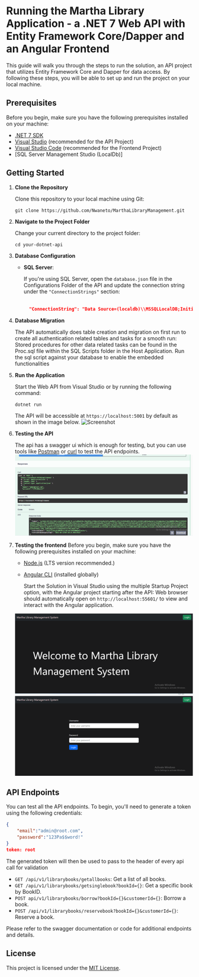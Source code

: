 # Running the Martha Library Application - a .NET 7 Web API with Entity Framework Core/Dapper and an Angular Frontend 

This guide will walk you through the steps to run the solution, an API project that utilizes Entity Framework Core and Dapper for data access. By following these steps, you will be able to set up and run the project on your local machine.

## Prerequisites

Before you begin, make sure you have the following prerequisites installed on your machine:

- [.NET 7 SDK](https://dotnet.microsoft.com/download/dotnet/7.0)
- [Visual Studio](https://visualstudio.microsoft.com/) (recommended for the API Project)
- [Visual Studio Code](https://code.visualstudio.com/) (recommended for the Frontend Project)
- [SQL Server Management Studio (LocalDb)]

## Getting Started

1. **Clone the Repository**

   Clone this repository to your local machine using Git:

   ```shell
   git clone https://github.com/Nwaneto/MarthaLibraryManagement.git
   ```

2. **Navigate to the Project Folder**

   Change your current directory to the project folder:

   ```shell
   cd your-dotnet-api
   ```

3. **Database Configuration**

   - **SQL Server**:
     
     If you're using SQL Server, open the `database.json` file in the Configurations Folder of the API and update the connection string under the `"ConnectionStrings"` section:

     ```json
     
       "ConnectionString": "Data Source=(localdb)\\MSSQLLocalDB;Initial Catalog=MarthasLibraryDB;Integrated Security=True;Connect Timeout=30;Encrypt=False;TrustServerCertificate=False;ApplicationIntent=ReadWrite;MultiSubnetFailover=False;"
     
     ```

4. **Database Migration**

   The API automatically does table creation and migration on first run to create all authentication related tables and tasks for a smooth run:
   Stored procedures for other data related tasks can be found in the Proc.sql file within the SQL Scripts folder in the Host Application. Run the sql script against your database to enable the embedded functionalities

5. **Run the Application**

   Start the Web API from Visual Studio or by running the following command:

   ```shell
   dotnet run
   ```

   The API will be accessible at `https://localhost:5001` by default as shown in the image below.
   ![Screenshot]([URL_OF_YOUR_IMAGE](https://github.com/Nwaneto/MarthaLibraryManagement/blob/main/Capture23.PNG))


6. **Testing the API**

   The api has a swagger ui which is enough for testing, but you can use tools like [Postman](https://www.postman.com/) or [curl](https://curl.se/) to test the API endpoints.
   ![Screenshot](https://github.com/Nwaneto/MarthaLibraryManagement/blob/main/Capture22.PNG)

7. **Testing the frontend**
   Before you begin, make sure you have the following prerequisites installed on your machine:

   - [Node.js](https://nodejs.org/) (LTS version recommended.)
   - [Angular CLI](https://angular.io/cli) (installed globally)

      Start the Solution in Visual Studio using the multiple Startup Project option, with the Angular project starting after the API:
      Web browser should automatically open on `http://localhost:55601/` to view and interact with the Angular application.

   ![Screenshot](https://github.com/Nwaneto/MarthaLibraryManagement/blob/main/Capture25.PNG)
   ![Screenshot](https://github.com/Nwaneto/MarthaLibraryManagement/blob/main/Capture24.PNG)

## API Endpoints

You can test all the API endpoints. To begin, you'll need to generate a token using the following credentials:

````json
{
    "email":"admin@root.com",
    "password":"123Pa$$word!"
}
token: root
````

The generated token will then be used to pass to the header of every api call for validation
- `GET /api/v1/librarybooks/getallbooks`: Get a list of all books.
- `GET /api/v1/librarybooks/getsinglebook?bookId={}`: Get a specific book by BookID.
- `POST api/v1/librarybooks/borrow?bookId={}&customerId={}`: Borrow a book.
- `POST /api/v1/librarybooks/reservebook?bookId={}&customerId={}`: Reserve a book.

Please refer to the swagger documentation or code for additional endpoints and details.

## License

This project is licensed under the [MIT License](LICENSE).
